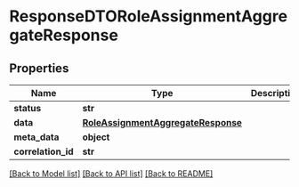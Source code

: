 # ResponseDTORoleAssignmentAggregateResponse

## Properties
Name | Type | Description | Notes
------------ | ------------- | ------------- | -------------
**status** | **str** |  | [optional] 
**data** | [**RoleAssignmentAggregateResponse**](RoleAssignmentAggregateResponse.md) |  | [optional] 
**meta_data** | **object** |  | [optional] 
**correlation_id** | **str** |  | [optional] 

[[Back to Model list]](../README.md#documentation-for-models) [[Back to API list]](../README.md#documentation-for-api-endpoints) [[Back to README]](../README.md)

